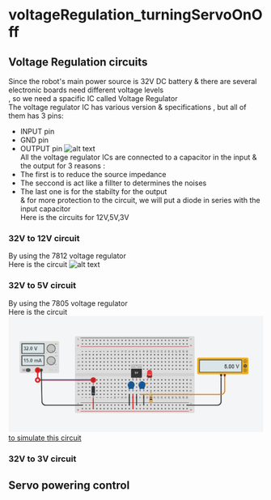 # voltageRegulation_turningServoOnOff
## Voltage Regulation circuits
Since the robot's main power source is 32V DC battery & there are several electronic boards need different voltage levels
<br/> , so we need a spacific IC called Voltage Regulator
<br/> The voltage regulator IC has various version & specifications , but all of them has 3 pins:
* INPUT pin
* GND pin
* OUTPUT pin
![alt text](https://components101.com/sites/default/files/component_pin/LM7815-IC-Pinout.png)
<br/> All the voltage regulator ICs are connected to a capacitor in the input & the output for 3 reasons :
* The first is to reduce the source impedance
* The seccond is act like a fillter to determines the noises
* The last one is for the stabilty for the output
<br/> & for more protection to the circuit, we will put a diode in series with the input capacitor
<br/> Here is the circuits for 12V,5V,3V
### 32V to 12V circuit
By using the 7812 voltage regulator 
<br/> Here is the circuit
![alt text](https://protosupplies.com/wp-content/uploads/2017/11/7812-Basic-Circuit.jpg)
### 32V to 5V circuit
By using the 7805 voltage regulator 
<br/> Here is the circuit
<br/> ![alt text](https://github.com/Maashn5/voltageRegulation_turningServoOnOff/blob/main/voltag%20regulation%20circuits/32V%20to%205V.png)
<br/> [to simulate this circuit]()
### 32V to 3V circuit
## Servo powering  control

